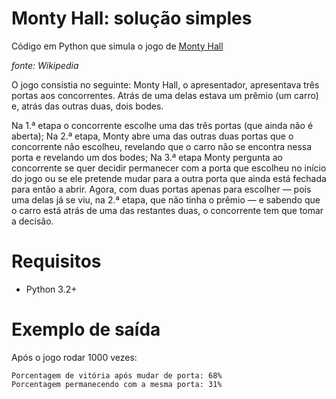 # Monty Hall: solução simples

Código em Python que simula o jogo de [Monty Hall](https://pt.wikipedia.org/wiki/Problema_de_Monty_Hall)

*fonte: Wikipedia*

O jogo consistia no seguinte: Monty Hall, o apresentador, apresentava três portas aos concorrentes. Atrás de uma delas estava um prêmio (um carro) e, atrás das outras duas, dois bodes.

Na 1.ª etapa o concorrente escolhe uma das três portas (que ainda não é aberta);
Na 2.ª etapa, Monty abre uma das outras duas portas que o concorrente não escolheu, revelando que o carro não se encontra nessa porta e revelando um dos bodes;
Na 3.ª etapa Monty pergunta ao concorrente se quer decidir permanecer com a porta que escolheu no início do jogo ou se ele pretende mudar para a outra porta que ainda está fechada para então a abrir. Agora, com duas portas apenas para escolher — pois uma delas já se viu, na 2.ª etapa, que não tinha o prêmio — e sabendo que o carro está atrás de uma das restantes duas, o concorrente tem que tomar a decisão.

# Requisitos

* Python 3.2+

# Exemplo de saída

Após o jogo rodar 1000 vezes:
```
Porcentagem de vitória após mudar de porta: 68%
Porcentagem permanecendo com a mesma porta: 31%
```
